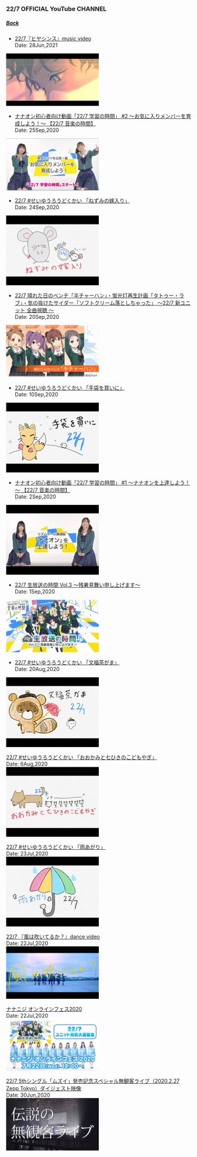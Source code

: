 ### 22/7 OFFICIAL YouTube CHANNEL
##### [Back](../YouTube_List.md)

- [22/7『ヒヤシンス』music video](20210628_Hyacinth_MV.md)<br>
Date: 28Jun,2021<br>
<img src="../../../Img/227OfficialYouTube/20210628_Hyacinth_MV.jpg" width="50%">

- [ナナオン初心者向け動画「22/7 学習の時間」 #2 ～お気に入りメンバーを育成しよう！～ 【22/7 音楽の時間】](20200925_Nanaon_Tutorial2.md)<br>
Date: 25Sep,2020<br>
<img src="../../../Img/227OfficialYouTube/20200925_Nanaon_Tutorial2.jpg" width="50%">

- [22/7 #せいゆうろうどくかい 「ねずみの嫁入り」](20200924_Seiyu_Rohoku_MarriageOfAMouse.md)<br>
Date: 24Sep,2020<br>
<img src="../../../Img/227OfficialYouTube/20200924_Seiyu_Rohoku_MarriageOfAMouse.jpg" width="50%">

- [22/7 晴れた日のベンチ「半チャーハン」・蛍光灯再生計画「タトゥー・ラブ」・気の抜けたサイダー「ソフトクリーム落としちゃった」 ～22/7 新ユニット 全曲視聴 ～](20200920_6thSingle_UnitSongs_Trial)<br>
Date: 20Sep,2020<br>
<img src="../../../Img/227OfficialYouTube/20200920_6thSingle_UnitSongs_Trial.jpg" width="50%">

- [22/7 #せいゆうろうどくかい 「手袋を買いに」](20200910_Seiyu_Rohoku_BuyGloves.md)<br>
Date: 10Sep,2020<br>
<img src="../../../Img/227OfficialYouTube/20200910_Seiyu_Rohoku_BuyGloves.jpg" width="50%">

- [ナナオン初心者向け動画「22/7 学習の時間」 #1 ～ナナオンを上達しよう！～ 【22/7 音楽の時間】](20200902_Nanaon_Tutorial1.md)<br>
Date: 2Sep,2020<br>
<img src="../../../Img/227OfficialYouTube/20200902_Nanaon_Tutorial1.jpg" width="50%">

- [22/7 生放送の時間 Vol.3 ～残暑見舞い申し上げます～](20200901_227Vol.3_Live.md)<br>
Date: 1Sep,2020<br>
<img src="../../../Img/227OfficialYouTube/20200901_227Vol.3_Live.jpg" width="50%">

- [22/7 #せいゆうろうどくかい 「文福茶がま」](20200820_Seiyu_Rohoku_BunfukuChagama.md)<br>
Date: 20Aug,2020<br>
<img src="../../../Img/227OfficialYouTube/20200820_Seiyu_Rohoku_BunfukuChagama.jpg" width="50%">

[22/7 #せいゆうろうどくかい 「おおかみと七ひきのこどもやぎ」](20200806_Seiyu_Rohoku_Wolfn7Goats.md)<br>
Date: 6Aug,2020<br>
<img src="../../../Img/227OfficialYouTube/20200806_Seiyu_Rohoku_Wolfn7Goats.jpg" width="50%">

[22/7 #せいゆうろうどくかい 「雨あがり」](20200723_Seiyu_Rohoku_Aftertherain.md)<br>
Date: 23Jul,2020<br>
<img src="../../../Img/227OfficialYouTube/20200723_Seiyu_Rohoku_Aftertherain.jpg" width="50%">

[22/7 『風は吹いてるか？』dance video](20200722_dancevideo.md)<br>
Date: 22Jul,2020<br>
<img src="../../../Img/227OfficialYouTube/20200722_dancevideo.jpg" width="50%">

[ナナニジ オンラインフェス2020](20200722_live.md)<br>
Date: 22Jul,2020<br>
<img src="../../../Img/227OfficialYouTube/20200722_YT_Live.jpg" width="50%">

[22/7 5thシングル「ムズイ」発売記念スペシャル無観客ライブ（2020.2.27 Zepp Tokyo）ダイジェスト映像](20200630_Summary.md)<br>
Date: 30Jun,2020<br>
<img src="../../../Img/227OfficialYouTube/20200630_Summary.jpg" width="50%">